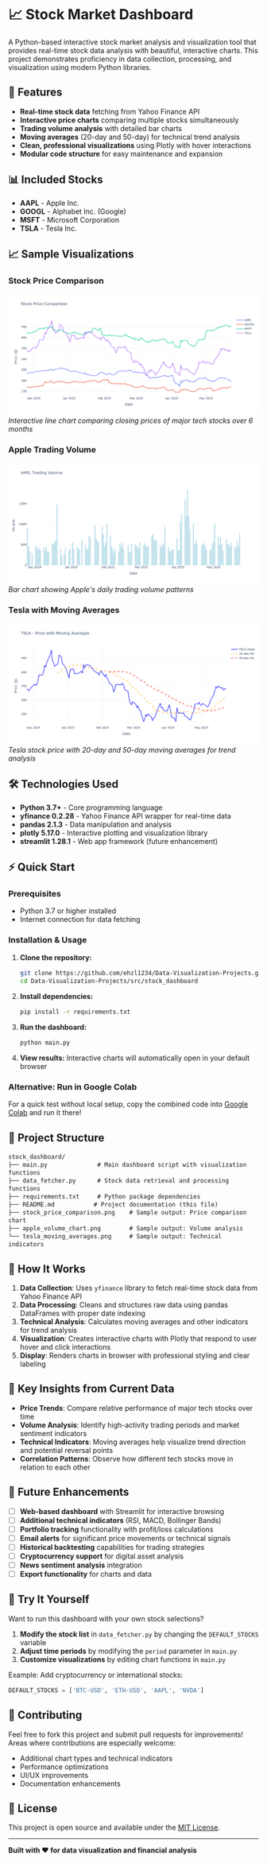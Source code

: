# 📈 Stock Market Dashboard

A Python-based interactive stock market analysis and visualization tool that provides real-time stock data analysis with beautiful, interactive charts. This project demonstrates proficiency in data collection, processing, and visualization using modern Python libraries.

## 🚀 Features

- **Real-time stock data** fetching from Yahoo Finance API
- **Interactive price charts** comparing multiple stocks simultaneously
- **Trading volume analysis** with detailed bar charts
- **Moving averages** (20-day and 50-day) for technical trend analysis
- **Clean, professional visualizations** using Plotly with hover interactions
- **Modular code structure** for easy maintenance and expansion

## 📊 Included Stocks

- **AAPL** - Apple Inc.
- **GOOGL** - Alphabet Inc. (Google)  
- **MSFT** - Microsoft Corporation
- **TSLA** - Tesla Inc.

## 📈 Sample Visualizations

### Stock Price Comparison
![Stock Price Comparison](stock_price_comparison.png)
*Interactive line chart comparing closing prices of major tech stocks over 6 months*

### Apple Trading Volume
![Apple Volume Chart](apple_volume_chart.png)
*Bar chart showing Apple's daily trading volume patterns*

### Tesla with Moving Averages
![Tesla Moving Averages](tesla_moving_averages.png)
*Tesla stock price with 20-day and 50-day moving averages for trend analysis*

## 🛠️ Technologies Used

- **Python 3.7+** - Core programming language
- **yfinance 0.2.28** - Yahoo Finance API wrapper for real-time data
- **pandas 2.1.3** - Data manipulation and analysis
- **plotly 5.17.0** - Interactive plotting and visualization library
- **streamlit 1.28.1** - Web app framework (future enhancement)

## ⚡ Quick Start

### Prerequisites
- Python 3.7 or higher installed
- Internet connection for data fetching

### Installation & Usage

1. **Clone the repository:**
   ```bash
   git clone https://github.com/ehzl1234/Data-Visualization-Projects.git
   cd Data-Visualization-Projects/src/stock_dashboard
   ```

2. **Install dependencies:**
   ```bash
   pip install -r requirements.txt
   ```

3. **Run the dashboard:**
   ```bash
   python main.py
   ```

4. **View results:** Interactive charts will automatically open in your default browser

### Alternative: Run in Google Colab
For a quick test without local setup, copy the combined code into [Google Colab](https://colab.research.google.com) and run it there!

## 📁 Project Structure

```
stock_dashboard/
├── main.py              # Main dashboard script with visualization functions
├── data_fetcher.py      # Stock data retrieval and processing functions  
├── requirements.txt     # Python package dependencies
├── README.md           # Project documentation (this file)
├── stock_price_comparison.png    # Sample output: Price comparison chart
├── apple_volume_chart.png        # Sample output: Volume analysis
└── tesla_moving_averages.png     # Sample output: Technical indicators
```

## 📸 How It Works

1. **Data Collection**: Uses `yfinance` library to fetch real-time stock data from Yahoo Finance API
2. **Data Processing**: Cleans and structures raw data using pandas DataFrames with proper date indexing
3. **Technical Analysis**: Calculates moving averages and other indicators for trend analysis
4. **Visualization**: Creates interactive charts with Plotly that respond to user hover and click interactions
5. **Display**: Renders charts in browser with professional styling and clear labeling

## 🎯 Key Insights from Current Data

- **Price Trends**: Compare relative performance of major tech stocks over time
- **Volume Analysis**: Identify high-activity trading periods and market sentiment indicators
- **Technical Indicators**: Moving averages help visualize trend direction and potential reversal points
- **Correlation Patterns**: Observe how different tech stocks move in relation to each other

## 🔮 Future Enhancements

- [ ] **Web-based dashboard** with Streamlit for interactive browsing
- [ ] **Additional technical indicators** (RSI, MACD, Bollinger Bands)
- [ ] **Portfolio tracking** functionality with profit/loss calculations
- [ ] **Email alerts** for significant price movements or technical signals
- [ ] **Historical backtesting** capabilities for trading strategies
- [ ] **Cryptocurrency support** for digital asset analysis
- [ ] **News sentiment analysis** integration
- [ ] **Export functionality** for charts and data

## 🔗 Try It Yourself

Want to run this dashboard with your own stock selections? 

1. **Modify the stock list** in `data_fetcher.py` by changing the `DEFAULT_STOCKS` variable
2. **Adjust time periods** by modifying the `period` parameter in `main.py`
3. **Customize visualizations** by editing chart functions in `main.py`

Example: Add cryptocurrency or international stocks:
```python
DEFAULT_STOCKS = ['BTC-USD', 'ETH-USD', 'AAPL', 'NVDA']
```

## 🤝 Contributing

Feel free to fork this project and submit pull requests for improvements! Areas where contributions are especially welcome:
- Additional chart types and technical indicators
- Performance optimizations
- UI/UX improvements
- Documentation enhancements

## 📝 License

This project is open source and available under the [MIT License](LICENSE).

---

**Built with ❤️ for data visualization and financial analysis**
